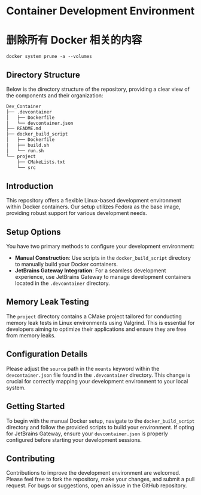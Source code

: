 # Container Development Environment
# 删除所有 Docker 相关的内容

```shell
docker system prune -a --volumes
```

## Directory Structure
Below is the directory structure of the repository, providing a clear view of the components and their organization:

``` markdown
Dev_Container
├── .devcontainer
│   ├── Dockerfile
│   └── devcontainer.json
├── README.md
├── docker_build_script
│   ├── Dockerfile
│   ├── build.sh
│   └── run.sh
└── project
    ├── CMakeLists.txt
    └── src
```


## Introduction
This repository offers a flexible Linux-based development environment within Docker containers. Our setup utilizes Fedora as the base image, providing robust support for various development needs.

## Setup Options
You have two primary methods to configure your development environment:

- **Manual Construction**: Use scripts in the `docker_build_script` directory to manually build your Docker containers.
- **JetBrains Gateway Integration**: For a seamless development experience, use JetBrains Gateway to manage development containers located in the `.devcontainer` directory.

## Memory Leak Testing
The `project` directory contains a CMake project tailored for conducting memory leak tests in Linux environments using Valgrind. This is essential for developers aiming to optimize their applications and ensure they are free from memory leaks.

## Configuration Details
Please adjust the `source` path in the `mounts` keyword within the `devcontainer.json` file found in the `.devcontainer` directory. This change is crucial for correctly mapping your development environment to your local system.

## Getting Started
To begin with the manual Docker setup, navigate to the `docker_build_script` directory and follow the provided scripts to build your environment. If opting for JetBrains Gateway, ensure your `devcontainer.json` is properly configured before starting your development sessions.

## Contributing
Contributions to improve the development environment are welcomed. Please feel free to fork the repository, make your changes, and submit a pull request. For bugs or suggestions, open an issue in the GitHub repository.
